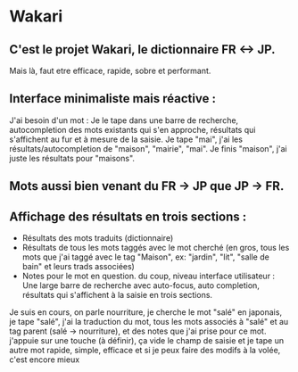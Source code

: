 # Wakari

## C'est le projet Wakari, le dictionnaire FR <-> JP.
Mais là, faut etre efficace, rapide, sobre et performant.

## Interface minimaliste mais réactive :

J'ai besoin d'un mot : Je le tape dans une barre de recherche, autocompletion des mots existants qui s'en approche, résultats qui s'affichent au fur et à mesure de la saisie.
Je tape "mai", j'ai les résultats/autocompletion de "maison", "mairie", "mai".
Je finis "maison", j'ai juste les résultats pour "maisons".

## Mots aussi bien venant du FR -> JP que JP -> FR.

## Affichage des résultats en trois sections : 
- Résultats des mots traduits (dictionnaire)
- Résultats de tous les mots taggés avec le mot cherché (en gros, tous les mots que j'ai taggé avec le tag "Maison", ex: "jardin", "lit", "salle de bain" et leurs trads associées)
- Notes pour le mot en question.
du coup, niveau interface utilisateur : Une large barre de recherche avec auto-focus, auto completion, résultats qui s'affichent à la saisie en trois sections.

Je suis en cours, on parle nourriture, je cherche le mot "salé" en japonais, je tape "salé", j'ai la traduction du mot, tous les mots associés à "salé" et au tag parent (salé -> nourriture), et des notes que j'ai prise pour ce mot.
j'appuie sur une touche (à définir), ça vide le champ de saisie et je tape un autre mot
rapide, simple, efficace
et si je peux faire des modifs à la volée, c'est encore mieux